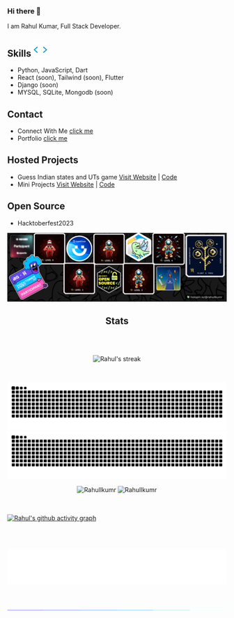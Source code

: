 ### Hi there 👋
I am Rahul Kumar, Full Stack Developer.

## Skills <img src = "/tag.webp" width = 32px>
- Python, JavaScript, Dart
- React (soon), Tailwind (soon), Flutter
- Django (soon)
- MYSQL, SQLite, Mongodb (soon)
  
<!--
![Python](https://img.shields.io/badge/-Python-05122A?style=flat&logo=python) ![Shell](https://img.shields.io/badge/Shell-05122A?style=flat&logo=gnu-bash&logoColor=white) ![Java](https://img.shields.io/badge/-Java-05122A?style=flat&logo=Java&logoColor=white) ![Golang](https://img.shields.io/badge/-Golang-05122A?style=flat&logo=go&logoColor=white) ![Kotlin](https://img.shields.io/badge/-Kotlin-05122A?style=flat&logo=kotlin) ![Markdown](https://img.shields.io/badge/-Markdown-05122A?style=flat&logo=markdown)&nbsp;

![Docker](https://img.shields.io/badge/-Docker-05122A?style=flat&logo=docker) ![Spring](https://img.shields.io/badge/-Spring-05122A?style=flat&logo=spring&logoColor=white) ![Maven](https://img.shields.io/badge/-Maven-05122A?style=flat&logo=apache-maven&logoColor=white) ![Kafka](https://img.shields.io/badge/-Kafka-05122A?style=flat&logo=apache-kafka) ![Cucumber](https://img.shields.io/badge/-Cucumber-05122A?style=flat&logo=cucumber)&nbsp;

![Git](https://img.shields.io/badge/-Git-05122A?style=flat&logo=git) ![GitHub](https://img.shields.io/badge/-GitHub-05122A?style=flat&logo=github) ![GitHub Actions](https://img.shields.io/badge/GitHub%20Actions%20-05122A?style=flat&logo=github-actions&logoColor=white) ![CircleCI](https://img.shields.io/badge/CircleCI-05122A?style=flat&logo=circleci&logoColor=white) ![MySQL](https://img.shields.io/badge/-MySQL-05122A?style=flat&logo=mysql&logoColor=white) ![PostgreSQL](https://img.shields.io/badge/-PostgreSQL-05122A?style=flat&logo=postgresql)&nbsp;

![Visual Studio Code](https://img.shields.io/badge/-Visual%20Studio%20Code-05122A?style=flat&logo=visual-studio-code&logoColor=007ACC) ![IntelliJ](https://img.shields.io/badge/-IntelliJ-05122A?style=flat&logo=jetbrains) ![Postman](https://img.shields.io/badge/-Postman-05122A?style=flat&logo=postman) ![Linux](https://img.shields.io/badge/-Linux-05122A?style=flat&logo=linux&logoColor=white) ![MacOS](https://img.shields.io/badge/-MacOS-05122A?style=flat&logo=apple)&nbsp;
-->

## Contact
- Connect With Me [click me](https://bit.ly/m/codingrah)
- Portfolio [click me](https://github.com/Rahullkumr/portfolio)

## Hosted Projects
- Guess Indian states and UTs game [Visit Website](https://rahullkumr.github.io/mini-projects/projects/06_guessIndia.html) | [Code](https://github.com/Rahullkumr/GuessIndianStatesAndUTs/tree/inJS)
- Mini Projects [Visit Website](https://rahullkumr.github.io/mini-projects/) | [Code](https://github.com/Rahullkumr/mini-projects)

## Open Source
- Hacktoberfest2023


[![An image of @rahullkumr's Holopin badges, which is a link to view their full Holopin profile](./holopin.png)](https://holopin.io/@rahullkumr)



<h2 align="center">Stats</h2>

<br> <br>

<p align="center">
    <img alt="Rahul's streak" src="https://github-readme-streak-stats.herokuapp.com/?user=Rahullkumr&theme=black-ice&hide_border=true&stroke=0000&background=060A0CD0"/>
</p><br />

<div align="center">
<!--     Snake eating bna lena  -->
 
![github contribution grid snake animation](https://github.com/Rahullkumr/Rahullkumr/blob/output/github-contribution-grid-snake-dark.svg#gh-dark-mode-only)
![github contribution grid snake animation](https://github.com/Rahullkumr/Rahullkumr/blob/output/github-contribution-grid-snake.svg#gh-light-mode-only)


<!--
Error :
  (should not come again since I changed PAT expiry date to NEVER):
  something went wrong! file an issue at https://tiny.one/readme-stats
  maximum retries exceeded
  Please add an env variable called PAT_1 with your github token in vercel
solution video:
  https://www.youtube.com/watch?v=n6d4KHSKqGk&t=107s
-->

<img src="https://github-readme-stats.vercel.app/api/top-langs?username=Rahullkumr&langs_count=6&exclude_repo=github-readme-stats,Rahullkumr&layout=compact&include_all_commits=true&count_private=true&show_icons=true&line_height=20&title_color=7A7ADB&icon_color=2234AE&text_color=D3D3D3&bg_color=0,000000,130F40" alt="Rahullkumr" />

<img src="https://github-readme-stats.vercel.app/api?username=Rahullkumr&show_icons=true&line_height=20&title_color=7A7ADB&icon_color=2234AE&text_color=D3D3D3&bg_color=0,000000,130F40&include_all_commits=false&count_private=true&custom_title=%E0%A4%A8%E0%A4%AE%E0%A4%B8%E0%A5%8D%E0%A4%A4%E0%A5%87%20%F0%9F%99%8F%20Programmers!" alt="Rahullkumr" />

  
</div><br><br>

[![Rahul's github activity graph](https://github-readme-activity-graph.vercel.app/graph?username=rahullkumr&bg_color=000000&color=08fd0c&line=00ebdb&point=ffbc05&area=true&hide_border=true)](https://github.com/rahullkumr/github-readme-activity-graph) 

<br /><br />
<p align="center">
    <img src="https://github.com/Rahullkumr/Rahullkumr/blob/main/bye.svg">
</p>
<br>
<p>
  <img src = "dynamic_hr.gif">
</p>


<!-- 
[![Ashutosh's github activity graph](https://github-readme-activity-graph.vercel.app/graph?username=Vikash-8090-Yadav&bg_color=000000&color=08fd0c&line=00ebdb&point=ffbc05&area=true&hide_border=true)](https://github.com/ashutosh00710/github-readme-activity-graph) 

-->
